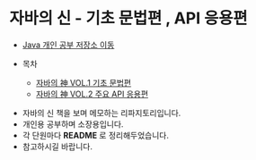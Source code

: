 # 자바의 신 - 기초 문법편 , API 응용편

* [Java 개인 공부 저장소 이동](https://github.com/Hasegos/backendStudy/tree/master/Java%20Basic)

* 목차
    * [자바의 神 VOL.1 기초 문법편](https://github.com/Hasegos/backendStudy/tree/master/Java%20Basic/Java_Book_God/Java_VOL.1)
    * [자바의 神 VOL.2 주요 API 응용편](https://github.com/Hasegos/backendStudy/tree/master/Java%20Basic/Java_Book_God/Java_VOL.2)
    
+ 자바의 신 책을 보며 메모하는 리파지토리입니다.
+ 개인용 공부하며 소장용입니다.
+ 각 단원마다 **README** 로 정리해두었습니다.
+ 참고하시길 바랍니다.